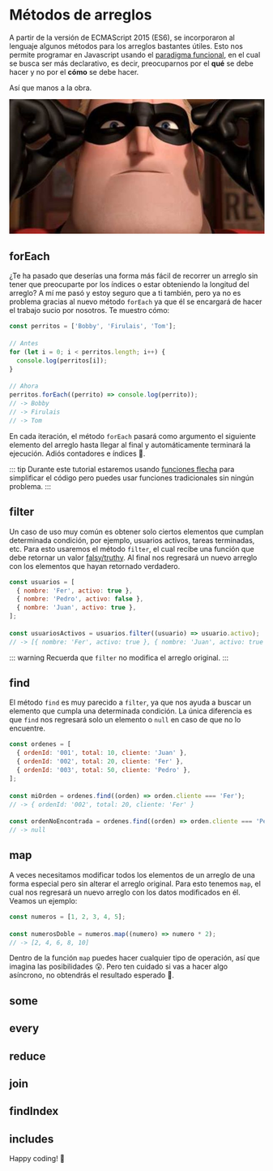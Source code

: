 # Métodos de arreglos

A partir de la versión de ECMAScript 2015 (ES6), se incorporaron al lenguaje algunos métodos para los arreglos bastantes útiles. Esto nos permite programar en Javascript usando el [paradigma funcional](https://es.wikipedia.org/wiki/Programaci%C3%B3n_funcional), en el cual se busca ser más declarativo, es decir, preocuparnos por el **qué** se debe hacer y no por el **cómo** se debe hacer.

Así que manos a la obra.

![Mr Incredible](./mr-incredible.jpg)

## forEach

¿Te ha pasado que deserías una forma más fácil de recorrer un arreglo sin tener que preocuparte por los índices o estar obteniendo la longitud del arreglo? A mí me pasó y estoy seguro que a ti también, pero ya no es problema gracias al nuevo método `forEach` ya que él se encargará de hacer el trabajo sucio por nosotros. Te muestro cómo:

```js
const perritos = ['Bobby', 'Firulais', 'Tom'];

// Antes
for (let i = 0; i < perritos.length; i++) {
  console.log(perritos[i]);
}

// Ahora
perritos.forEach((perrito) => console.log(perrito));
// -> Bobby
// -> Firulais
// -> Tom
```

En cada iteración, el método `forEach` pasará como argumento el siguiente elemento del arreglo hasta llegar al final y automáticamente terminará la ejecución. Adiós contadores e índices 👋.

::: tip
Durante este tutorial estaremos usando [funciones flecha](https://developer.mozilla.org/es/docs/Web/JavaScript/Referencia/Funciones/Arrow_functions) para simplificar el código pero puedes usar funciones tradicionales sin ningún problema.
:::

## filter

Un caso de uso muy común es obtener solo ciertos elementos que cumplan determinada condición, por ejemplo, usuarios activos, tareas terminadas, etc. Para esto usaremos el método `filter`, el cual recibe una función que debe retornar un valor [falsy/truthy](../bang-bang-operator/). Al final nos regresará un nuevo arreglo con los elementos que hayan retornado verdadero.

```js
const usuarios = [
  { nombre: 'Fer', activo: true },
  { nombre: 'Pedro', activo: false },
  { nombre: 'Juan', activo: true },
];

const usuariosActivos = usuarios.filter((usuario) => usuario.activo);
// -> [{ nombre: 'Fer', activo: true }, { nombre: 'Juan', activo: true }]
```

::: warning
Recuerda que `filter` no modifica el arreglo original.
:::

## find

El método `find` es muy parecido a `filter`, ya que nos ayuda a buscar un elemento que cumpla una determinada condición. La única diferencia es que `find` nos regresará solo un elemento o `null` en caso de que no lo encuentre.

```js
const ordenes = [
  { ordenId: '001', total: 10, cliente: 'Juan' },
  { ordenId: '002', total: 20, cliente: 'Fer' },
  { ordenId: '003', total: 50, cliente: 'Pedro' },
];

const miOrden = ordenes.find((orden) => orden.cliente === 'Fer');
// -> { ordenId: '002', total: 20, cliente: 'Fer' }

const ordenNoEncontrada = ordenes.find((orden) => orden.cliente === 'Pepito');
// -> null
```

## map

A veces necesitamos modificar todos los elementos de un arreglo de una forma especial pero sin alterar el arreglo original. Para esto tenemos `map`, el cual nos regresará un nuevo arreglo con los datos modificados en él. Veamos un ejemplo:

```js
const numeros = [1, 2, 3, 4, 5];

const numerosDoble = numeros.map((numero) => numero * 2);
// -> [2, 4, 6, 8, 10]
```

Dentro de la función `map` puedes hacer cualquier tipo de operación, así que imagina las posibilidades 😮. Pero ten cuidado si vas a hacer algo asíncrono, no obtendrás el resultado esperado 😬.

## some

## every

## reduce

## join

## findIndex

## includes

Happy coding! 🥸

<Disqus />
